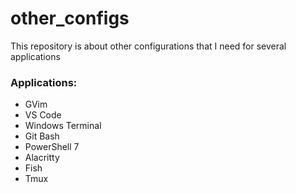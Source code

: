 # other_configs

This repository is about other configurations that I need for several applications 

### Applications:

- GVim
- VS Code
- Windows Terminal 
- Git Bash
- PowerShell 7
- Alacritty
- Fish
- Tmux
